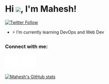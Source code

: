 # Hi <img src="https://github.com/TheDudeThatCode/TheDudeThatCode/blob/master/Assets/Hi.gif" width="24">, I'm Mahesh!

[![Twitter Follow](https://img.shields.io/twitter/follow/MaheshMoholkar_?color=1DA1F2&logo=twitter&style=for-the-badge)](https://twitter.com/intent/follow?original_referer=https%3A%2F%2Fgithub.com%2FMaheshr&screen_name=Mahesh)


- ⚡ I’m currently learning DevOps and Web Dev

### Connect with me:

[![Twitter](./img/twitter-dark.svg)](https://twitter.com/MaheshMoholkar_#gh-dark-mode-only)
[![LinkedIn](./img/linkedin-dark.svg)](https://www.linkedin.com/in/mahesh1822/#gh-dark-mode-only)

[![Mahesh's GitHub stats](https://github-readme-stats.vercel.app/api?username=MaheshMoholkar&count_private=true&theme=tokyonight)]()
